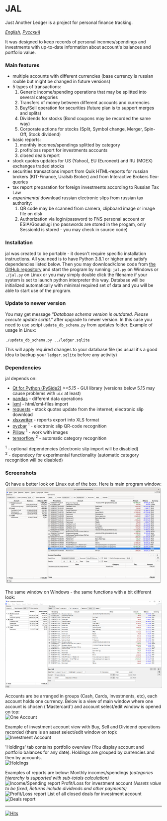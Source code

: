 # JAL
Just Another Ledger is a project for personal finance tracking.

*[English](README.md), [Русский](README.ru.md)*

It was designed to keep records of personal incomes/spendings and investments with up-to-date information about account's balances and portfolio value.

### Main features
- multiple accounts with different currencies (base currency is russian rouble but might be changed in future versions)
- 5 types of transactions: 
    1. Generic income/spending operations that may be splitted into several categories
    2. Transfers of money between different accounts and currencies
    3. Buy/Sell operation for securities (future plan is to support merges and splits)
    4. Dividends for stocks (Bond coupons may be recorded the same way)
    5. Corporate actions for stocks (Split, Symbol change, Merger, Spin-Off, Stock dividend)
- basic reports:
    1. monthly incomes/spendings splitted by category
    2. profit/loss report for investments accounts
    3. closed deals report 
- stock quotes updates for US (Yahoo), EU (Euronext) and RU (MOEX) exchanges traded stocks
- securities transactions import from Quik HTML-reports for russian brokers (KIT-Finance, Uralsib Broker) and from Interactive Brokers flex-queries
- tax report preparation for foreign investments according to Russian Tax Law
- *experimental* download russian electronic slips from russian tax authority:
    1. QR code may be scanned from camera, clipboard image or image file on disk
    2. Authorization via login/password to FNS personal account or ESIA/Gosuslugi (no passwords are stored in the progam, only SessionId is stored - you may check in source code)

### Installation
jal was created to be portable - it doesn't require specific installation instructions. All you need is to have Python 3.8.1 or higher and satisfy dependencies listed below.
Then you may download/clone code from [the GitHub repository](https://github.com/titov-vv/jal) and start the program by running: `jal.py` on Windows or `./jal.py` on Linux or you may simply double click the filename if your system is set to launch python interpreter this way.
Database will be initialized automatically with minimal required set of data and you will be able to start use of the program.

### Update to newer version
You may get message _"Database schema version is outdated. Please execute update script."_ after upgrade to newer version.
In this case you need to use script `update_db_schema.py` from updates folder. Example of usage in Linux:

`./update_db_schema.py ../ledger.sqlite`

This will apply required changes to your database file (as usual it's a good idea to backup your `ledger.sqlite` before any activity)

### Dependencies
jal depends on:
* [Qt for Python (PySide2)](https://wiki.qt.io/Qt_for_Python) *>=5.15* - GUI library (versions below 5.15 may cause problems with `uic` at least)
* [pandas](https://pandas.pydata.org/) - different data operations
* [lxml](https://lxml.de/) - html/xml-files import
* [requests](https://requests.readthedocs.io/) - stock quotes update from the internet; electronic slip download
* [xlsxwriter](https://xlsxwriter.readthedocs.io/) - reports export into XLS format
* [pyzbar](https://github.com/NaturalHistoryMuseum/pyzbar/) <sup>1</sup> - electronic slip QR-code recognition
* [Pillow](https://pillow.readthedocs.io/en/stable/) <sup>1</sup> - work with images
* [tensorflow](https://www.tensorflow.org/) <sup>2</sup> - automatic category recognition 

<sup>1</sup> - optional dependencies (electronic slip import will be disabled)  
<sup>2</sup> - dependecy for experimental functionality (automatic category recognition will be disabled)

### Screenshots
Qt have a better look on Linux out of the box. Here is main program window:  
![Main Window on Linux](https://github.com/titov-vv/jal/blob/master/docs/img/main_linux.png?raw=true)

The same window on Windows - the same functions with a bit different look:  
![Main Window on Windows](https://github.com/titov-vv/jal/blob/master/docs/img/main_windows.png?raw=true)

Accounts are be arranged in groups (Cash, Cards, Investments, etc), each account holds one currency.
Below is a view of main window where one account is chosen ('Mastercard') and account select/edit window is opened on top:  
![One Account](https://github.com/titov-vv/jal/blob/master/docs/img/one_account_view.png?raw=true)

Example of investment account view with Buy, Sell and Dividend operations recorded (there is an asset select/edit window on top):  
![Investment Account](https://github.com/titov-vv/jal/blob/master/docs/img/stocks_and_investment_account.png?raw=true)

'Holdings' tab contains portfolio overview (You display account and portfolio balances for any date).
Holdings are grouped by currencies and then by accounts.  
![Holdings](https://github.com/titov-vv/jal/blob/master/docs/img/investment_portfolio_holdings.png?raw=true)

Examples of reports are below:
Monthly incomes/spendings *(categories hierarchy is supported with sub-totals calculation)*  
![Income/Spending report](https://github.com/titov-vv/jal/blob/master/docs/img/report_income_spending.png?raw=true)
Profit/Loss for investment account *(Assets value to be fixed, Returns include dividends and other payments)*  
![Profit/Loss report](https://github.com/titov-vv/jal/blob/master/docs/img/report_profit_loss.png?raw=true)
List of all closed deals for investment account  
![Deals report](https://github.com/titov-vv/jal/blob/master/docs/img/report_deals.png?raw=true)

 ---

[![Hits](https://hits.seeyoufarm.com/api/count/incr/badge.svg?url=https%3A%2F%2Ftitov-vv.github.io%2Fledger%2F&count_bg=%2379C83D&title_bg=%23555555&icon=&icon_color=%23E7E7E7&title=hits&edge_flat=false)](https://hits.seeyoufarm.com)